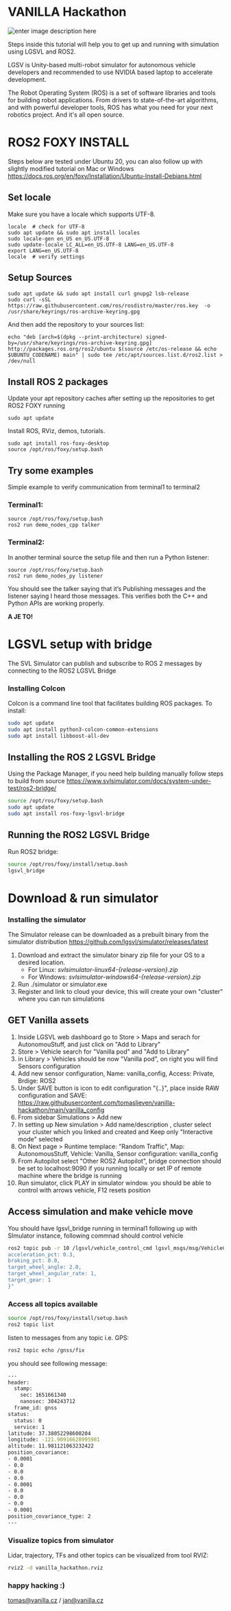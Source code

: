 # VANILLA Hackathon
![enter image description here](https://imgs.xkcd.com/comics/pointers.png)

Steps inside this tutorial will help you to get up and running with simulation using LGSVL and ROS2. 

LGSV is Unity-based multi-robot simulator for autonomous vehicle developers and recommended to use NVIDIA based laptop to accelerate development. 

The Robot Operating System (ROS) is a set of software libraries and tools for building robot applications. From drivers to state-of-the-art algorithms, and with powerful developer tools, ROS has what you need for your next robotics project. And it's all open source.

# ROS2 FOXY INSTALL
Steps below are tested under Ubuntu 20, you can also follow up with slightly modified tutorial on Mac or Windows
https://docs.ros.org/en/foxy/Installation/Ubuntu-Install-Debians.html

## Set locale
Make sure you have a locale which supports UTF-8.

    locale  # check for UTF-8
    sudo apt update && sudo apt install locales
    sudo locale-gen en_US en_US.UTF-8
    sudo update-locale LC_ALL=en_US.UTF-8 LANG=en_US.UTF-8
    export LANG=en_US.UTF-8
    locale  # verify settings

## Setup Sources

    sudo apt update && sudo apt install curl gnupg2 lsb-release
    sudo curl -sSL https://raw.githubusercontent.com/ros/rosdistro/master/ros.key  -o /usr/share/keyrings/ros-archive-keyring.gpg

And then add the repository to your sources list:

    echo "deb [arch=$(dpkg --print-architecture) signed-by=/usr/share/keyrings/ros-archive-keyring.gpg] http://packages.ros.org/ros2/ubuntu $(source /etc/os-release && echo $UBUNTU_CODENAME) main" | sudo tee /etc/apt/sources.list.d/ros2.list > /dev/null

## Install ROS 2 packages
Update your apt repository caches after setting up the repositories to get ROS2 FOXY running

    sudo apt update

Install ROS, RViz, demos, tutorials.

    sudo apt install ros-foxy-desktop
    source /opt/ros/foxy/setup.bash

## Try some examples
Simple example to verify communication from terminal1 to terminal2

### Terminal1:

    source /opt/ros/foxy/setup.bash
    ros2 run demo_nodes_cpp talker

### Terminal2:
In another terminal source the setup file and then run a Python listener:

    source /opt/ros/foxy/setup.bash
    ros2 run demo_nodes_py listener

You should see the talker saying that it’s Publishing messages and the listener saying I heard those messages. This verifies both the C++ and Python APIs are working properly. 

**A JE TO!**


# LGSVL setup with bridge
The SVL Simulator can publish and subscribe to ROS 2 messages by connecting to the ROS2 LGSVL Bridge 

### Installing Colcon 

Colcon is a command line tool that facilitates building ROS packages. To install:

```bash
sudo apt update
sudo apt install python3-colcon-common-extensions
sudo apt install libboost-all-dev
```

## Installing the ROS 2 LGSVL Bridge  
 Using the Package Manager, if you need help building manually follow steps to build from source
 https://www.svlsimulator.com/docs/system-under-test/ros2-bridge/
 
```bash
source /opt/ros/foxy/setup.bash
sudo apt update
sudo apt install ros-foxy-lgsvl-bridge
```

## Running the ROS2 LGSVL Bridge 

Run ROS2 bridge:

```bash
source /opt/ros/foxy/install/setup.bash
lgsvl_bridge
```

# Download & run simulator
### Installing the simulator 

The Simulator release can be downloaded as a prebuilt binary from the  simulator distribution https://github.com/lgsvl/simulator/releases/latest

1.  Download and extract the simulator binary zip file for your OS to a desired location.
    -   For Linux:  _svlsimulator-linux64-{release-version}.zip_
    -   For Windows:  _svlsimulator-windows64-{release-version}.zip_
2. Run ./simulator or simulator.exe
3. Register and link to cloud your device, this will create your own "cluster" where you can run simulations

## GET Vanilla assets 
1.  Inside LGSVL web dashboard go to Store > Maps and serach for AutonomouStuff, and just click on "Add to Library"
2.  Store > Vehicle search for "Vanilla pod" and "Add to Library"
3.  in Library > Vehicles should be now "Vanilla pod", on right you will find Sensors configuration
4.  Add new sensor configuration, Name: vanilla_config, Access: Private, Brdige: ROS2
5.  Under SAVE button is icon to edit configuration "{..}", place inside RAW configuration and SAVE: https://raw.githubusercontent.com/tomaslieven/vanilla-hackathon/main/vanilla_config
6.  From sidebar Simulations > Add new
7.  In setting up New simulation > Add name/description , cluster select your cluster which you linked and created and Keep only "Interactive mode" selected
8.  On Next page > Runtime templace: "Random Traffic", Map: AutonomousStuff, Vehicle: Vanilla, Sensor configuration: vanilla_config
9.  From Autopilot select "Other ROS2 Autopilot", bridge connection should be set to localhost:9090 if you running locally or set IP of remote machine where the bridge is running
10.  Run simulator, click PLAY in simulator window. you should be able to control with arrows vehicle, F12 resets position 

## Access simulation and make vehicle move
You should have lgsvl_bridge running in terminal1 following up with SImulator instance, following commnad should control vehicle

```bash
ros2 topic pub -r 10 /lgsvl/vehicle_control_cmd lgsvl_msgs/msg/VehicleControlData "{
acceleration_pct: 0.3,
braking_pct: 0.0,
target_wheel_angle: 2.0,
target_wheel_angular_rate: 1,
target_gear: 1
}"
```


### Access all topics available
```bash
source /opt/ros/foxy/install/setup.bash
ros2 topic list 
```


listen to messages from any topic i.e. GPS:
```bash
ros2 topic echo /gnss/fix
```
you should see following message:
```bash
---
header:
  stamp:
    sec: 1651661340
    nanosec: 304243712
  frame_id: gnss
status:
  status: 0
  service: 1
latitude: 37.38052298600204
longitude: -121.90916628995981
altitude: 11.981121063232422
position_covariance:
- 0.0001
- 0.0
- 0.0
- 0.0
- 0.0001
- 0.0
- 0.0
- 0.0
- 0.0001
position_covariance_type: 2
---
```

### Visualize topics from simulator
Lidar, trajectory, TFs and other topics can be visualized from tool RVIZ:
```bash
rviz2 -d vanilla_hackathon.rviz 
```

### happy hacking :) 
tomas@vanilla.cz / jan@vanilla.cz



